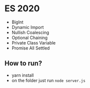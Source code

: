 # ES 2020

- BigInt
- Dynamic Import
- Nullish Coalescing
- Optional Chaining
- Private Class Variable
- Promise All Settled


## How to run?

- yarn install
- on the folder just run `node server.js`